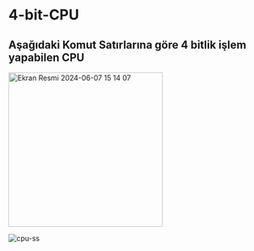 # 4-bit-CPU

<h2>Aşağıdaki Komut Satırlarına göre 4 bitlik işlem yapabilen CPU</h2>

<img width="305" alt="Ekran Resmi 2024-06-07 15 14 07" src="https://github.com/leventsen78/4-bit-CPU/assets/120779088/f6168897-7ecf-4f1d-948d-3c8342b954d2">


![cpu-ss](https://github.com/leventsen78/4-bit-CPU/assets/120779088/1e15a73d-b40f-495d-81bb-eda01fbdc4d5)
